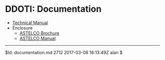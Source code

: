 <!----------------------------------------------------------------------

This file is part of the UNAM telescope control system.

$Id: BOILERPLATE 3370 2019-10-30 02:46:01Z Alan $

------------------------------------------------------------------------

Copyright © 2017, 2019 Alan M. Watson <alan@astro.unam.mx>

Permission to use, copy, modify, and distribute this software for any
purpose with or without fee is hereby granted, provided that the above
copyright notice and this permission notice appear in all copies.

THE SOFTWARE IS PROVIDED "AS IS" AND THE AUTHOR DISCLAIMS ALL
WARRANTIES WITH REGARD TO THIS SOFTWARE INCLUDING ALL IMPLIED
WARRANTIES OF MERCHANTABILITY AND FITNESS. IN NO EVENT SHALL THE
AUTHOR BE LIABLE FOR ANY SPECIAL, DIRECT, INDIRECT, OR CONSEQUENTIAL
DAMAGES OR ANY DAMAGES WHATSOEVER RESULTING FROM LOSS OF USE, DATA OR
PROFITS, WHETHER IN AN ACTION OF CONTRACT, NEGLIGENCE OR OTHER
TORTIOUS ACTION, ARISING OUT OF OR IN CONNECTION WITH THE USE OR
PERFORMANCE OF THIS SOFTWARE.

----------------------------------------------------------------------->

# DDOTI: Documentation

* [Technical Manual](documentation/technical-manual/technical-manual.pdf)
* Enclosure
  * [ASTELCO Brochure](documentation/enclosure/brochure.pdf)
  * [ASTELCO Manual](documentation/enclosure/manual.pdf)

<hr/>

$Id: documentation.md 2712 2017-03-08 16:13:49Z alan $
